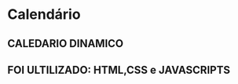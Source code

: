 # Calendário
<h2 aling = 'center'>CALEDARIO DINAMICO</h2>

<h2>FOI ULTILIZADO:  HTML,CSS e JAVASCRIPTS</h2>

<img src="">




